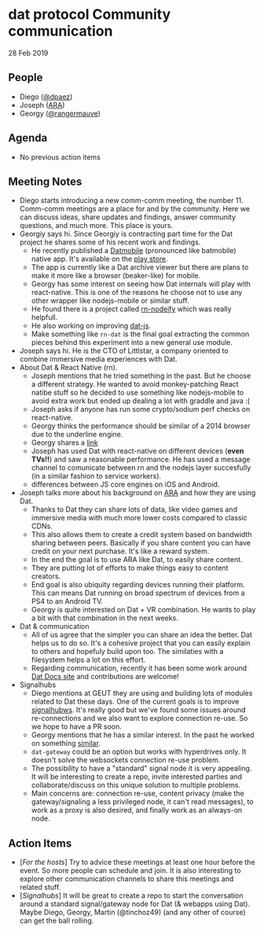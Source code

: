 # dat protocol Community communication

28 Feb 2019

## People

* Diego ([@dpaez](https://github.com/dpaez))
* Joseph ([ARA](https://ara.one/))
* Georgy ([@rangermauve](https://github.com/rangermauve))

## Agenda

* No previous action items

## Meeting Notes

- Diego starts introducing a new comm-comm meeting, the number 11.
  Comm-comm meetings are a place for and by the community. Here we can
  discuss ideas, share updates and findings, answer community questions,
  and much more. This place is yours.
- Georgiy says hi. Since Georgiy is contracting part time for the Dat project he
  shares some of his recent work and findings.
    - He recently published a [Datmobile](https://github.com/RangerMauve/datmobile) (pronounced like batmobile) native app. It's available on the
      [play
      store](https://play.google.com/store/apps/details?id=com.datmobile).
    - The app is currently like a Dat archive viewer but there are plans
      to make it more like a browser (beaker-like) for mobile.
    - Georgy has some interest on seeing how Dat internals will play with
      react-native. This is one of the reasons he choose not to use any
      other wrapper like nodejs-mobile or similar stuff.
    - He found there is a project called
      [rn-nodeify](https://www.npmjs.com/package/rn-nodeify) which was
      really helpfull.
    - He also working on improving
      [dat-js](https://github.com/datproject/dat-js).
    - Make something like `rn-dat` is the final goal extracting the common
      pieces behind this experiment into a new general use module.
- Joseph says hi. He is the CTO of Littlstar, a company oriented to
  combine immersive media experiences with Dat.
- About Dat & React Native (rn).
  - Joseph mentions that he tried something in the past. But he choose
    a different strategy. He wanted to avoid monkey-patching React natibe
    stuff so he decided to use something like nodejs-mobile to avoid extra
    work but ended up dealing a lot with graddle and java :(
  - Joseph asks if anyone has run some crypto/sodium perf checks on
    react-native.
  - Georgy thinks the performance should be similar of a 2014 browser due
    to the underline engine.
  - Georgy shares
    a [link](https://github.com/react-native-community/jsc-android-buildscripts)
  - Joseph has used Dat with react-native on different devices (**even
    TVs!!**) and saw a reasonable performance. He has used a message
    channel to comunicate between rn and the nodejs layer succesfully (in
    a similar fashion to service workers).
  - differences between JS core engines on iOS and Android.
- Joseph talks more about his background on [ARA](https://ara.one/) and
  how they are using Dat.
  - Thanks to Dat they can share lots of data, like video games and
    immersive media with much more lower costs compared to classic CDNs.
  - This also allows them to create a credit system based on bandwidth
    sharing between peers. Basically if you share content you can have
    credit on your next purchase. It's like a reward system.
  - In the end the goal is to use ARA like Dat, to easily share content.
  - They are putting lot of efforts to make things easy to content
    creators.
  - End goal is also ubiquity regarding devices running their platform.
    This can means Dat running on broad spectrum of devices from a PS4 to
    an Android TV.
  - Georgy is quite interested on Dat + VR combination. He wants to play
    a bit with that combination in the next weeks.
- Dat & communication
  - All of us agree that the simpler you can share an idea the better. Dat
    helps us to do so. It's a cohesive project that you can easily explain
    to others and hopefuly build upon too. The similaties with
    a filesystem helps a lot on this effort.
  - Regarding communication, recently it has been some work around [Dat
    Docs site](https://docs.datproject.org/) and contributions are
    welcome!
- Signalhubs
  - Diego mentions at GEUT they are using and building lots of modules
    related to Dat these days. One of the current goals is to improve
    [signalhubws](https://github.com/soyuka/signalhubws). It's really good
    but we've found some issues around re-connections and we also want to
    explore connection re-use. So we hope to have a PR soon.
  - Georgy mentions that he has a similar interest. In the past he worked on
    something [similar](https://www.npmjs.com/package/discovery-swarm-stream/v/1.0.0).
  - `dat-gateway` could be an option but works with hyperdrives only. It
    doesn't solve the websockets connection re-use problem.
  - The possibility to have a "standard" signal node it is very appealing.
    It will be interesting to create a repo, invite interested parties and
    collaborate/discuss on this unique solution to multiple problems.
  - Main concerns are: connection re-use, content privacy (make the
    gateway/signaling a less privileged node, it can't read messages), to
    work as a proxy is also desired, and finally work as an always-on
    node.

## Action Items

* [_For the hosts_] Try to advice these meetings at least one hour before
  the event. So more people can schedule and join. It is also interesting
  to explore other communication channels to share this meetings and
  related stuff.
* [_Signalhubs_] It will be great to create a repo to start the conversation
  around a standard signal/gateway node for Dat (& webapps using Dat).
  Maybe Diego, Georgy, Martin (@tinchoz49) (and any other of course) can
  get the ball rolling.

